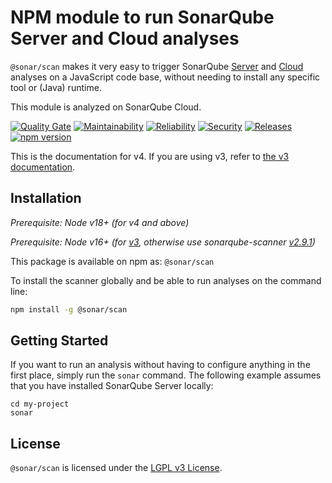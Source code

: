 # NPM module to run SonarQube Server and Cloud analyses

`@sonar/scan` makes it very easy to trigger SonarQube [Server](https://www.sonarqube.org)
and [Cloud](https://sonarcloud.io) analyses on a JavaScript code base, without needing
to install any specific tool or (Java) runtime.

This module is analyzed on SonarQube Cloud.

[![Quality Gate](https://sonarcloud.io/api/project_badges/measure?project=SonarSource_sonar-scanner-npm&metric=alert_status)](https://sonarcloud.io/project/overview?id=SonarSource_sonar-scanner-npm) [![Maintainability](https://sonarcloud.io/api/project_badges/measure?project=SonarSource_sonar-scanner-npm&metric=sqale_rating)](https://sonarcloud.io/project/overview?id=SonarSource_sonar-scanner-npm) [![Reliability](https://sonarcloud.io/api/project_badges/measure?project=SonarSource_sonar-scanner-npm&metric=reliability_rating)](https://sonarcloud.io/project/overview?id=SonarSource_sonar-scanner-npm) [![Security](https://sonarcloud.io/api/project_badges/measure?project=SonarSource_sonar-scanner-npm&metric=security_rating)](https://sonarcloud.io/project/overview?id=SonarSource_sonar-scanner-npm) [![Releases](https://img.shields.io/github/release/SonarSource/sonar-scanner-npm.svg)](https://github.com/SonarSource/sonar-scanner-npm/releases) [![npm version](https://badge.fury.io/js/@sonar%2Fscan.svg)](https://badge.fury.io/js/@sonar%2Fscan)

This is the documentation for v4. If you are using v3, refer to [the v3 documentation](https://github.com/SonarSource/sonar-scanner-npm/tree/3.5.0).

## Installation

_Prerequisite: Node v18+ (for v4 and above)_

_Prerequisite: Node v16+ (for [v3](https://github.com/SonarSource/sonar-scanner-npm/tree/3.5.0), otherwise use sonarqube-scanner [v2.9.1](https://github.com/SonarSource/sonar-scanner-npm/tree/2.9.1))_

This package is available on npm as: `@sonar/scan`

To install the scanner globally and be able to run analyses on the command line:

```sh
npm install -g @sonar/scan
```

## Getting Started

If you want to run an analysis without having to configure anything in the first place, simply run the `sonar` command. The following
example assumes that you have installed SonarQube Server locally:

```
cd my-project
sonar
```

## License

`@sonar/scan` is licensed under the [LGPL v3 License](http://www.gnu.org/licenses/lgpl.txt).
